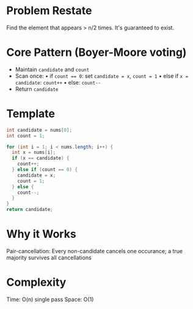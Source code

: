 # Problem Restate
Find the element that appears > n/2 times. It's guaranteed to exist.

# Core Pattern (Boyer-Moore voting)
- Maintain `candidate` and `count`
- Scan once:
  • if `count == 0`: set `candidate = x`, `count = 1`
  • else if `x = candidate`: `count++`
  • else: `count--`
- Return `candidate`

# Template
```java
int candidate = nums[0];
int count = 1;

for (int i = 1; i < nums.length; i++) {
  int x = nums[i];
  if (x == candidate) {
    count++;
  } else if (count == 0) {
    candidate = x;
    count = 1;
  } else {
    count--;
  }
}
return candidate;
```

# Why it Works
Pair-cancellation: Every non-candidate cancels one occurance; a true majority survives all cancellations

# Complexity
Time: O(n) single pass
Space: O(1)



